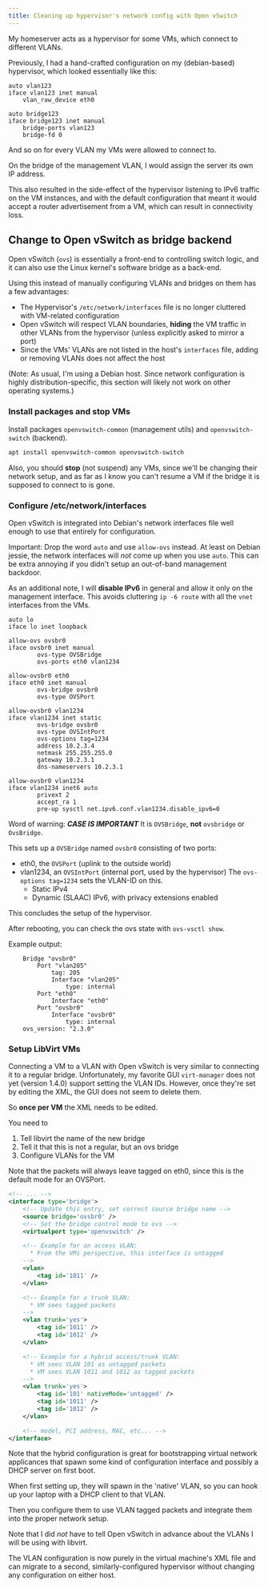 ```yaml
---
title: Cleaning up hypervisor's network config with Open vSwitch
---
```


My homeserver acts as a hypervisor for some VMs, which connect to
different VLANs.

Previously, I had a hand-crafted configuration on my (debian-based)
hypervisor, which looked essentially like this:

```text
auto vlan123
iface vlan123 inet manual
	vlan_raw_device eth0

auto bridge123
iface bridge123 inet manual
	bridge-ports vlan123
	bridge-fd 0
```

And so on for every VLAN my VMs were allowed to connect to.

On the bridge of the management VLAN, I would assign the server its own
IP address.

This also resulted in the side-effect of the hypervisor listening to
IPv6 traffic on the VM instances, and with the default configuration
that meant it would accept a router advertisement from a VM, which can
result in connectivity loss.

## Change to Open vSwitch as bridge backend

Open vSwitch (`ovs`) is essentially a front-end to controlling switch
logic, and it can also use the Linux kernel's software bridge as a
back-end.

Using this instead of manually configuring VLANs and bridges on them
has a few advantages:

* The Hypervisor's `/etc/network/interfaces` file is no longer cluttered
  with VM-related configuration
* Open vSwitch will respect VLAN boundaries, **hiding** the VM traffic
  in other VLANs from the hypervisor (unless explicitly asked to mirror
  a port)
* Since the VMs' VLANs are not listed in the host's `interfaces` file,
  adding or removing VLANs does not affect the host

(Note: As usual, I'm using a Debian host.  Since network configuration
is highly distribution-specific, this section will likely not work on
other operating systems.)

### Install packages and stop VMs

Install packages `openvswitch-common` (management utils) and
`openvswitch-switch` (backend).

```bash
apt install openvswitch-common openvswitch-switch
```

Also, you should **stop** (not suspend) any VMs, since we'll be changing
their network setup, and as far as I know you can't resume a VM if the
bridge it is supposed to connect to is gone.

### Configure /etc/network/interfaces

Open vSwitch is integrated into Debian's network interfaces file well
enough to use that entirely for configuration.

Important:  Drop the word `auto` and use `allow-ovs` instead.  At least
on Debian jessie, the network interfaces will *not* come up when you use
`auto`.  This can be extra annoying if you didn't setup an out-of-band
management backdoor.

As an additional note, I will **disable IPv6** in general and allow it
only on the management interface.  This avoids cluttering `ip -6 route`
with all the `vnet` interfaces from the VMs.

```text
auto lo
iface lo inet loopback

allow-ovs ovsbr0
iface ovsbr0 inet manual
        ovs-type OVSBridge
        ovs-ports eth0 vlan1234

allow-ovsbr0 eth0
iface eth0 inet manual
        ovs-bridge ovsbr0
        ovs-type OVSPort

allow-ovsbr0 vlan1234
iface vlan1234 inet static
        ovs-bridge ovsbr0
        ovs-type OVSIntPort
        ovs-options tag=1234
        address 10.2.3.4
        netmask 255.255.255.0
        gateway 10.2.3.1
        dns-nameservers 10.2.3.1

allow-ovsbr0 vlan1234
iface vlan1234 inet6 auto
        privext 2
        accept_ra 1
        pre-up sysctl net.ipv6.conf.vlan1234.disable_ipv6=0
```

Word of warning:  ***CASE IS IMPORTANT*** It is `OVSBridge`, **not**
`ovsbridge` or `OvsBridge`.

This sets up a `OVSBridge` named `ovsbr0` consisting of two ports:
* eth0, the `OVSPort` (uplink to the outside world)
* vlan1234, an `OVSIntPort` (internal port, used by the hypervisor)
  The `ovs-options tag=1234` sets the VLAN-ID on this.
   * Static IPv4
   * Dynamic (SLAAC) IPv6, with privacy extensions enabled

This concludes the setup of the hypervisor.


After rebooting, you can check the ovs state with `ovs-vsctl show`.

Example output:

```text
    Bridge "ovsbr0"
        Port "vlan205"
            tag: 205
            Interface "vlan205"
                type: internal
        Port "eth0"
            Interface "eth0"
        Port "ovsbr0"
            Interface "ovsbr0"
                type: internal
    ovs_version: "2.3.0"
```

### Setup LibVirt VMs

Connecting a VM to a VLAN with Open vSwitch is very similar to
connecting it to a regular bridge.  Unfortunately, my favorite GUI
`virt-manager` does not yet (version 1.4.0) support setting the VLAN
IDs.  However, once they're set by editing the XML,
the GUI does not seem to delete them.

So **once per VM** the XML needs to be edited.

You need to

1. Tell libvirt the name of the new bridge
2. Tell it that this is not a regular, but an ovs bridge
3. Configure VLANs for the VM

Note that the packets will always leave tagged on eth0, since this
is the default mode for an OVSPort.

```xml
<!-- ... -->
<interface type='bridge'>
	<!-- Update this entry, set correct source bridge name -->
	<source bridge='ovsbr0' />
	<!-- Set the bridge control mode to ovs -->
	<virtualport type='openvswitch' />

	<!-- Example for an access VLAN:
	  * From the VMs perspective, this interface is untagged
	-->
	<vlan>
		<tag id='1011' />
	</vlan>

	<!-- Example for a trunk VLAN:
	  * VM sees tagged packets
	-->
	<vlan trunk='yes'>
		<tag id='1011' />
		<tag id='1012' />
	</vlan>

	<!-- Example for a hybrid access/trunk VLAN:
	  * VM sees VLAN 101 as untagged packets
	  * VM sees VLAN 1011 and 1012 as tagged packets
	-->
	<vlan trunk='yes'>
		<tag id='101' nativeMode='untagged' />
		<tag id='1011' />
		<tag id='1012' />
	</vlan>

	<!-- model, PCI address, MAC, etc... -->
</interface>
```

Note that the hybrid configuration is great for bootstrapping
virtual network applicances that spawn some kind of configuration
interface and possibly a DHCP server on first boot.

When first setting up, they will spawn in the 'native' VLAN,
so you can hook up your laptop with a DHCP client to that VLAN.

Then you configure them to use VLAN tagged packets and integrate
them into the proper network setup.

Note that I did *not* have to tell Open vSwitch in advance about
the VLANs I will be using with libvirt.

The VLAN configuration is now purely in the virtual machine's XML file
and can migrate to a second, similarly-configured hypervisor without
changing any configuration on either host.
